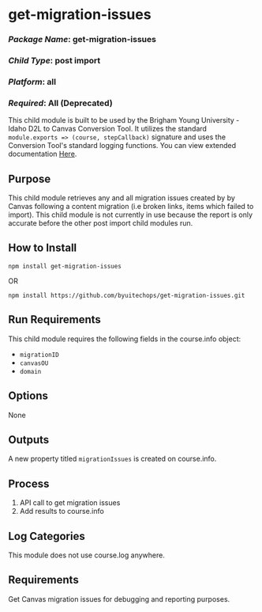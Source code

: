 # get-migration-issues
### *Package Name*: get-migration-issues
### *Child Type*: post import
### *Platform*: all
### *Required*: All (Deprecated)

This child module is built to be used by the Brigham Young University - Idaho D2L to Canvas Conversion Tool. It utilizes the standard `module.exports => (course, stepCallback)` signature and uses the Conversion Tool's standard logging functions. You can view extended documentation [Here](https://github.com/byuitechops/d2l-to-canvas-conversion-tool/tree/master/documentation).

## Purpose

This child module retrieves any and all migration issues created by by Canvas following a content migration (i.e broken links, items which failed to import). This child module is not currently in use because the report is only accurate before the other post import child modules run.

## How to Install

```
npm install get-migration-issues
```
OR
```
npm install https://github.com/byuitechops/get-migration-issues.git
```

## Run Requirements

This child module requires the following fields in the course.info object:
* `migrationID`
* `canvasOU`
* `domain`


## Options
None

## Outputs
A new property titled `migrationIssues` is created on course.info.

## Process
1. API call to get migration issues
2. Add results to course.info

## Log Categories
This module does not use course.log anywhere.

## Requirements
Get Canvas migration issues for debugging and reporting purposes.